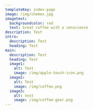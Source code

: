 ```yaml
---
templateKey: index-page
image: /img/chemex.jpg
imagetext:
  backgroundcolor: red
  text: Great coffee with a conscience
description: Test
intro:
  description: Test
  heading: Test
main:
  description: Test
  heading: Test
  image1:
    alt: Test
    image: /img/apple-touch-icon.png
  image2:
    alt: Test
    image: /img/coffee.png
  image3:
    alt: test
    image: /img/coffee-gear.png
---
```


